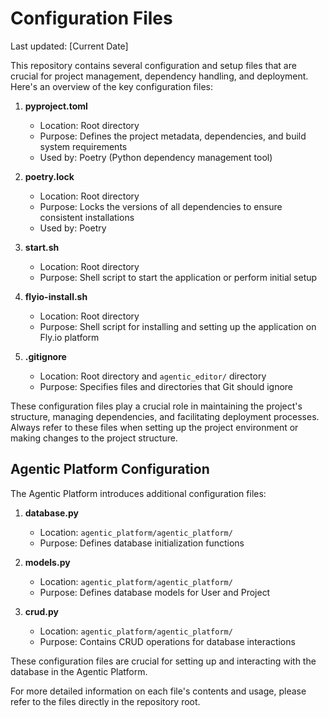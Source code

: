# Configuration Files

Last updated: [Current Date]

This repository contains several configuration and setup files that are crucial for project management, dependency handling, and deployment. Here's an overview of the key configuration files:

1. **pyproject.toml**
   - Location: Root directory
   - Purpose: Defines the project metadata, dependencies, and build system requirements
   - Used by: Poetry (Python dependency management tool)

2. **poetry.lock**
   - Location: Root directory
   - Purpose: Locks the versions of all dependencies to ensure consistent installations
   - Used by: Poetry

3. **start.sh**
   - Location: Root directory
   - Purpose: Shell script to start the application or perform initial setup

4. **flyio-install.sh**
   - Location: Root directory
   - Purpose: Shell script for installing and setting up the application on Fly.io platform

5. **.gitignore**
   - Location: Root directory and `agentic_editor/` directory
   - Purpose: Specifies files and directories that Git should ignore

These configuration files play a crucial role in maintaining the project's structure, managing dependencies, and facilitating deployment processes. Always refer to these files when setting up the project environment or making changes to the project structure.

## Agentic Platform Configuration

The Agentic Platform introduces additional configuration files:

1. **database.py**
   - Location: `agentic_platform/agentic_platform/`
   - Purpose: Defines database initialization functions

2. **models.py**
   - Location: `agentic_platform/agentic_platform/`
   - Purpose: Defines database models for User and Project

3. **crud.py**
   - Location: `agentic_platform/agentic_platform/`
   - Purpose: Contains CRUD operations for database interactions

These configuration files are crucial for setting up and interacting with the database in the Agentic Platform.

For more detailed information on each file's contents and usage, please refer to the files directly in the repository root.
